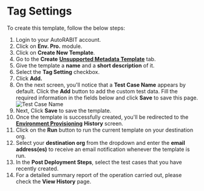 # Tag Settings

To create this template, follow the below steps:

1. Login to your AutoRABIT account.
2. Click on **Env. Pro.** module.
3. Click on **Create New Template**.
4. Go to the **Create** [**Unsupported Metadata Template**](./) tab.
5. Give the template a **name** and a **short description** of it.
6. Select the **Tag Setting** checkbox.
7. Click **Add.**
8. On the next screen, you'll notice that a **Test Case Name** appears by default. Click the **Add** button to add the custom test data. Fill the required information in the fields below and click **Save** to save this page.![Test Case Name](https://cdn.document360.io/8711f4e7-c040-4616-aac9-d947f87e4619/Images/Documentation/image-1632141638499.png)
9. Next, Click **Save** to save the template.
10. Once the template is successfully created, you'll be redirected to the [**Environment Provisioning**](https://knowledgebase.autorabit.com/docs/environment-provisioning) **History** screen.
11. Click on the **Run** button to run the current template on your destination org.
12. Select your **destination org** from the dropdown and enter the **email address(es)** to receive an email notification whenever the template is run.
13. In the **Post Deployment Steps**, select the test cases that you have recently created.&#x20;
14. For a detailed summary report of the operation carried out, please check the **View History** page.
